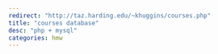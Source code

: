 ```yaml
---
redirect: "http://taz.harding.edu/~khuggins/courses.php"
title: "courses database"
desc: "php + mysql"
categories: hmw
---
```

